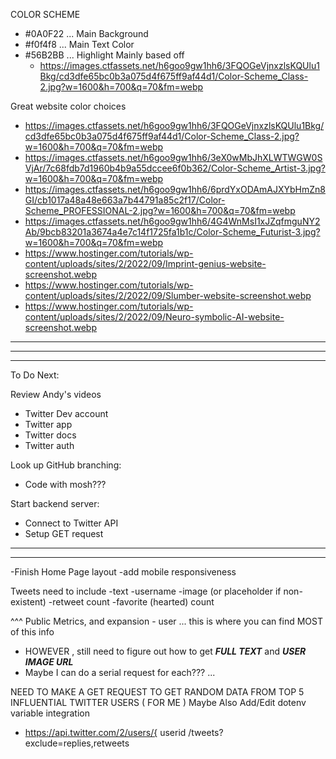 COLOR SCHEME
- #0A0F22 ... Main Background
- #f0f4f8 ... Main Text Color
- #56B2BB ... Highlight
  Mainly based off 
  - https://images.ctfassets.net/h6goo9gw1hh6/3FQOGeVjnxzlsKQUlu1Bkg/cd3dfe65bc0b3a075d4f675ff9af44d1/Color-Scheme_Class-2.jpg?w=1600&h=700&q=70&fm=webp



Great website color choices
- https://images.ctfassets.net/h6goo9gw1hh6/3FQOGeVjnxzlsKQUlu1Bkg/cd3dfe65bc0b3a075d4f675ff9af44d1/Color-Scheme_Class-2.jpg?w=1600&h=700&q=70&fm=webp
- https://images.ctfassets.net/h6goo9gw1hh6/3eX0wMbJhXLWTWGW0SVjAr/7c68fdb7d1960b4b9a55dccee6f0b362/Color-Scheme_Artist-3.jpg?w=1600&h=700&q=70&fm=webp
- https://images.ctfassets.net/h6goo9gw1hh6/6prdYxODAmAJXYbHmZn8GI/cb1017a48a48e663a7b44791a85c2f17/Color-Scheme_PROFESSIONAL-2.jpg?w=1600&h=700&q=70&fm=webp
- https://images.ctfassets.net/h6goo9gw1hh6/4G4WnMsI1xJZqfmguNY2Ab/9bcb83201a3674a4e7c14f1725fa1b1c/Color-Scheme_Futurist-3.jpg?w=1600&h=700&q=70&fm=webp
- https://www.hostinger.com/tutorials/wp-content/uploads/sites/2/2022/09/Imprint-genius-website-screenshot.webp
- https://www.hostinger.com/tutorials/wp-content/uploads/sites/2/2022/09/Slumber-website-screenshot.webp
- https://www.hostinger.com/tutorials/wp-content/uploads/sites/2/2022/09/Neuro-symbolic-AI-website-screenshot.webp

_______________
_______________
_______________

To Do Next:

Review Andy's videos
- Twitter Dev account
- Twitter app
- Twitter docs
- Twitter auth
  
Look up GitHub branching:
- Code with mosh??? 
  
Start backend server:
- Connect to Twitter API
- Setup GET request

---


_______
-Finish Home Page layout
  -add mobile responsiveness


Tweets need to include
-text
-username
-image (or placeholder if non-existent)
-retweet count
-favorite (hearted) count

^^^ Public Metrics, and expansion - user ... this is where you can find MOST of this info 
- HOWEVER , still need to figure out how to get ***FULL TEXT*** and ***USER IMAGE URL***
- Maybe I can do a serial request for each??? ... 


NEED TO MAKE A GET REQUEST TO GET RANDOM DATA FROM TOP 5 INFLUENTIAL TWITTER USERS ( FOR ME )
Maybe Also Add/Edit dotenv variable integration

- https://api.twitter.com/2/users/{ userid /tweets?exclude=replies,retweets